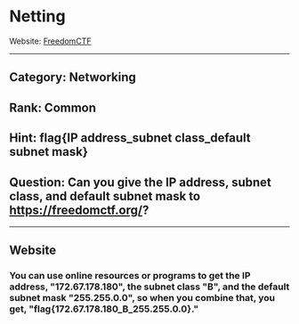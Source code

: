 # Netting

Website: [FreedomCTF](https://freedomctf.org/)

---

## Category: Networking

## Rank: Common

## Hint: flag{IP address_subnet class_default subnet mask}

## Question: Can you give the IP address, subnet class, and default subnet mask to https://freedomctf.org/?

---

## Website

### You can use online resources or programs to get the IP address, "172.67.178.180", the subnet class "B", and the default subnet mask "255.255.0.0", so when you combine that, you get, "flag{172.67.178.180_B_255.255.0.0}."